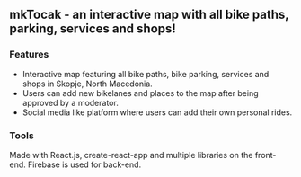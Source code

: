 ## mkTocak - an interactive map with all bike paths, parking, services and shops!

### Features

- Interactive map featuring all bike paths, bike parking, services and shops in Skopje, North Macedonia.
- Users can add new bikelanes and places to the map after being approved by a moderator.
- Social media like platform where users can add their own personal rides.

### Tools

Made with React.js, create-react-app and multiple libraries on the front-end. Firebase is used for back-end.



